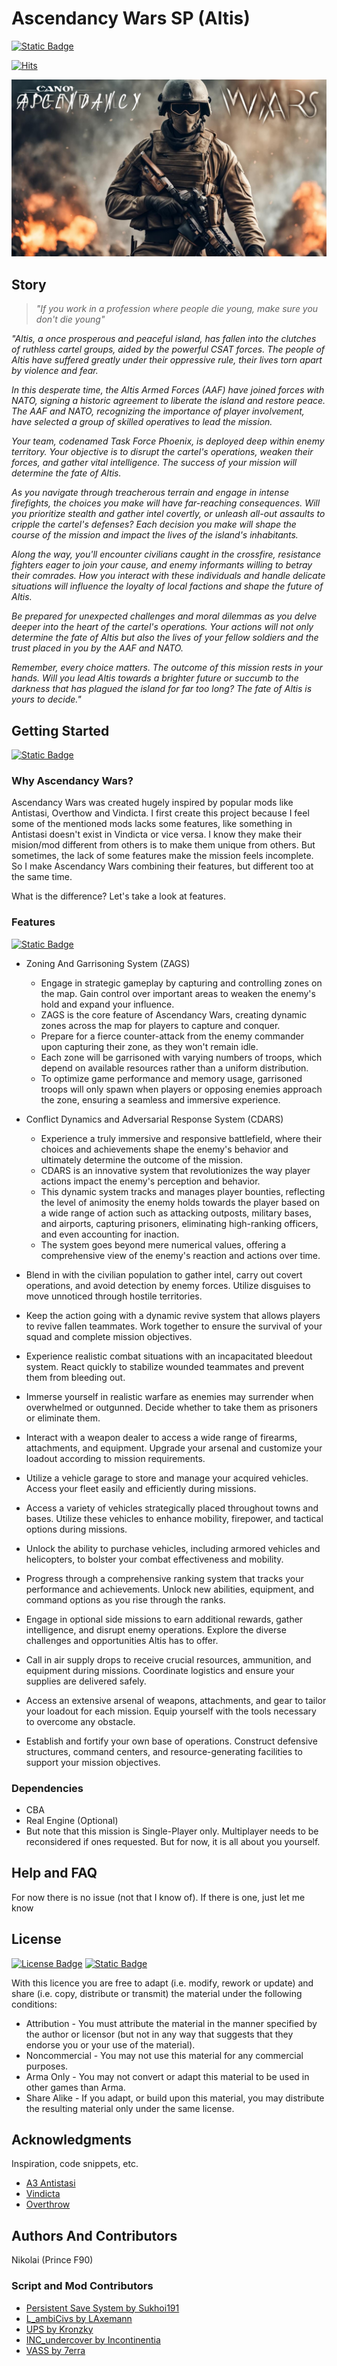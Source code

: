 # Ascendancy Wars SP (Altis) 
[![Static Badge](https://img.shields.io/badge/Version-1.8.2a-teal?style=plastic&logo=github&labelColor=black)](https://github.com/NikolaiF90/AWSPDocs/blob/main/Changelog.md)  

[![Hits](https://hits.sh/github.com/NikolaiF90/Ascendancy_Wars_SP.Altis/tree/Main.svg?style=plastic&label=Repository%20Visits&extraCount=1&color=3f8676&labelColor=000000&logo=github)](https://hits.sh/github.com/NikolaiF90/Ascendancy_Wars_SP.Altis/tree/Main/)

![Ascendancy Wars Cover Photo](AscendancyWarsSP.jpeg)

## Story

> _"If you work in a profession where people die young, make sure you don't die young"_

_"Altis, a once prosperous and peaceful island, has fallen into the clutches of ruthless cartel groups, aided by the powerful CSAT forces. The people of Altis have suffered greatly under their oppressive rule, their lives torn apart by violence and fear._  
 
_In this desperate time, the Altis Armed Forces (AAF) have joined forces with NATO, signing a historic agreement to liberate the island and restore peace. The AAF and NATO, recognizing the importance of player involvement, have selected a group of skilled operatives to lead the mission._  
 
_Your team, codenamed Task Force Phoenix, is deployed deep within enemy territory. Your objective is to disrupt the cartel's operations, weaken their forces, and gather vital intelligence. The success of your mission will determine the fate of Altis._  
 
_As you navigate through treacherous terrain and engage in intense firefights, the choices you make will have far-reaching consequences. Will you prioritize stealth and gather intel covertly, or unleash all-out assaults to cripple the cartel's defenses? Each decision you make will shape the course of the mission and impact the lives of the island's inhabitants._  
 
_Along the way, you'll encounter civilians caught in the crossfire, resistance fighters eager to join your cause, and enemy informants willing to betray their comrades. How you interact with these individuals and handle delicate situations will influence the loyalty of local factions and shape the future of Altis._  
 
_Be prepared for unexpected challenges and moral dilemmas as you delve deeper into the heart of the cartel's operations. Your actions will not only determine the fate of Altis but also the lives of your fellow soldiers and the trust placed in you by the AAF and NATO._ 
 
_Remember, every choice matters. The outcome of this mission rests in your hands. Will you lead Altis towards a brighter future or succumb to the darkness that has plagued the island for far too long? The fate of Altis is yours to decide."_

## Getting Started

[![Static Badge](https://img.shields.io/badge/Mission_Guide-teal?style=plastic&logo=github&labelColor=black)](https://github.com/NikolaiF90/AWSPDocs/tree/main)

### Why Ascendancy Wars?

Ascendancy Wars was created hugely inspired by popular mods like Antistasi, Overthow and Vindicta.
I first create this project because I feel some of the mentioned mods lacks some features, like something in Antistasi doesn't exist in Vindicta or vice versa.
I know they make their mision/mod different from others is to make them unique from others. But sometimes, the lack of some features make the mission feels incomplete.
So I make Ascendancy Wars combining their features, but different too at the same time.  

What is the difference? Let's take a look at features.

### Features
[![Static Badge](https://img.shields.io/badge/Roadmap-teal?style=plastic)](https://github.com/NikolaiF90/AWSPDocs/blob/main/ROADMAP.md)

* Zoning And Garrisoning System (ZAGS) 
  - Engage in strategic gameplay by capturing and controlling zones on the map. Gain control over important areas to weaken the enemy's hold and expand your influence.
  - ZAGS is the core feature of Ascendancy Wars, creating dynamic zones across the map for players to capture and conquer.
  - Prepare for a fierce counter-attack from the enemy commander upon capturing their zone, as they won't remain idle.
  - Each zone will be garrisoned with varying numbers of troops, which depend on available resources rather than a uniform distribution. 
  - To optimize game performance and memory usage, garrisoned troops will only spawn when players or opposing enemies approach the zone, ensuring a seamless and immersive experience.

* Conflict Dynamics and Adversarial Response System (CDARS) 
  - Experience a truly immersive and responsive battlefield, where their choices and achievements shape the enemy's behavior and ultimately determine the outcome of the mission. 
  - CDARS is an innovative system that revolutionizes the way player actions impact the enemy's perception and behavior.  
  - This dynamic system tracks and manages player bounties, reflecting the level of animosity the enemy holds towards the player based on a wide range of action such as attacking outposts, military bases, and airports, capturing prisoners, eliminating high-ranking officers, and even accounting for inaction. 
  - The system goes beyond mere numerical values, offering a comprehensive view of the enemy's reaction and actions over time.

* Blend in with the civilian population to gather intel, carry out covert operations, and avoid detection by enemy forces. Utilize disguises to move unnoticed through hostile territories. 

* Keep the action going with a dynamic revive system that allows players to revive fallen teammates. Work together to ensure the survival of your squad and complete mission objectives.

* Experience realistic combat situations with an incapacitated bleedout system. React quickly to stabilize wounded teammates and prevent them from bleeding out. 

* Immerse yourself in realistic warfare as enemies may surrender when overwhelmed or outgunned. Decide whether to take them as prisoners or eliminate them. 

* Interact with a weapon dealer to access a wide range of firearms, attachments, and equipment. Upgrade your arsenal and customize your loadout according to mission requirements. 

* Utilize a vehicle garage to store and manage your acquired vehicles. Access your fleet easily and efficiently during missions. 

* Access a variety of vehicles strategically placed throughout towns and bases. Utilize these vehicles to enhance mobility, firepower, and tactical options during missions. 

* Unlock the ability to purchase vehicles, including armored vehicles and helicopters, to bolster your combat effectiveness and mobility. 

* Progress through a comprehensive ranking system that tracks your performance and achievements. Unlock new abilities, equipment, and command options as you rise through the ranks. 

* Engage in optional side missions to earn additional rewards, gather intelligence, and disrupt enemy operations. Explore the diverse challenges and opportunities Altis has to offer. 

* Call in air supply drops to receive crucial resources, ammunition, and equipment during missions. Coordinate logistics and ensure your supplies are delivered safely. 

* Access an extensive arsenal of weapons, attachments, and gear to tailor your loadout for each mission. Equip yourself with the tools necessary to overcome any obstacle. 

* Establish and fortify your own base of operations. Construct defensive structures, command centers, and resource-generating facilities to support your mission objectives. 

### Dependencies

* CBA
* Real Engine (Optional)
* But note that this mission is Single-Player only. Multiplayer needs to be reconsidered if ones requested. But for now, it is all about you yourself.

## Help and FAQ

For now there is no issue (not that I know of). If there is one, just let me know

## License

[![License Badge](https://img.shields.io/badge/APL--SA-black?style=plastic)](http://www.bohemia.net/community/licenses/arma-public-license-share-alike) [![Static Badge](https://img.shields.io/badge/Terms_Of_Use-teal?style=plastic)](TERMS.md)

With this licence you are free to adapt (i.e. modify, rework or update) and share (i.e. copy, distribute or transmit) the material under the following conditions:

* Attribution - You must attribute the material in the manner specified by the author or licensor (but not in any way that suggests that they endorse you or your use of the material).
* Noncommercial - You may not use this material for any commercial purposes.
* Arma Only - You may not convert or adapt this material to be used in other games than Arma.
* Share Alike - If you adapt, or build upon this material, you may distribute the resulting material only under the same license.

## Acknowledgments

Inspiration, code snippets, etc.
* [A3 Antistasi](https://github.com/official-antistasi-community)
* [Vindicta](https://github.com/Sparker95/Vindicta)
* [Overthrow](https://github.com/ArmaOverthrow/Overthrow)

## Authors And Contributors
Nikolai (Prince F90)

### Script and Mod Contributors

* [Persistent Save System by Sukhoi191](https://gitlab.com/sukhoi191_a3/arma-3-persistent-save-system)
* [L_ambiCivs by LAxemann](https://github.com/LAxemann/L_ambiCivs)
* [UPS by Kronzky](https://www.kronzky.info/ups)
* [INC_undercover by Incontinentia](https://github.com/1ncontinentia/Incon-Undercover)
* [VASS by 7erra](https://github.com/7erra/VASS-Virtual-Arsenal-Shop-System)
